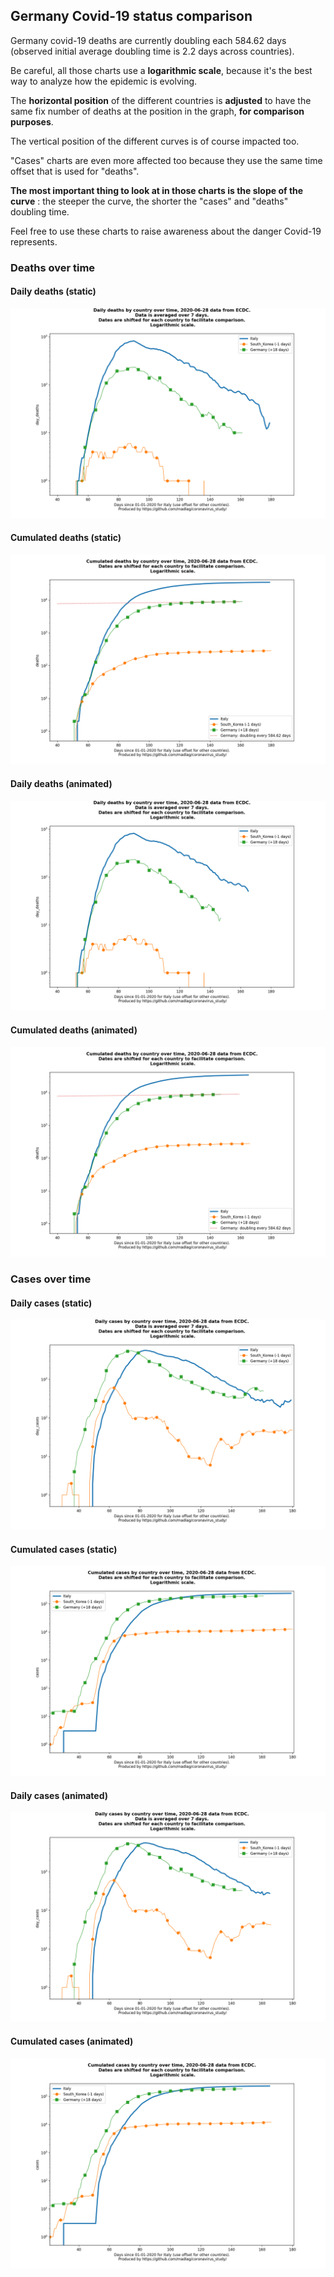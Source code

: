 ## Germany Covid-19 status comparison 

Germany covid-19 deaths are currently doubling each 584.62 days (observed initial average doubling time is 2.2 days across countries).



Be careful, all those charts use a **logarithmic scale**, because it's the best way to analyze how the epidemic is evolving.
 
The **horizontal position** of the different countries is **adjusted** to have the same fix number of deaths at the position in the graph, **for comparison purposes**.

The vertical position of the different curves is of course impacted too.

"Cases" charts are even more affected too because they use the same time offset that is used for "deaths".

**The most important thing to look at in those charts is the slope of the curve** : the steeper the curve, the shorter the "cases" and "deaths" doubling time.

Feel free to use these charts to raise awareness about the danger Covid-19 represents. 


 
### Deaths over time
 
#### Daily deaths (static)
![Germany covid-19 daily deaths static chart](https://raw.githubusercontent.com/madlag/coronavirus_study/master/notebooks/graphs/2020-06-28/countries/Germany/2020-06-28_Germany_day_deaths.png "Germany covid-19 day_deaths static chart")   
 
#### Cumulated deaths (static)
![Germany covid-19 cumulated deaths static chart](https://raw.githubusercontent.com/madlag/coronavirus_study/master/notebooks/graphs/2020-06-28/countries/Germany/2020-06-28_Germany_deaths.png "Germany covid-19 deaths static chart")   
 
#### Daily deaths (animated)
![Germany covid-19 daily deaths animated chart](https://raw.githubusercontent.com/madlag/coronavirus_study/master/notebooks/graphs/2020-06-28/countries/Germany/2020-06-28_Germany_day_deaths.gif "Germany covid-19 day_deaths animated chart")   
 
#### Cumulated deaths (animated)
![Germany covid-19 cumulated deaths animated chart](https://raw.githubusercontent.com/madlag/coronavirus_study/master/notebooks/graphs/2020-06-28/countries/Germany/2020-06-28_Germany_deaths.gif "Germany covid-19 deaths animated chart")   

 
### Cases over time
 
#### Daily cases (static)
![Germany covid-19 daily cases static chart](https://raw.githubusercontent.com/madlag/coronavirus_study/master/notebooks/graphs/2020-06-28/countries/Germany/2020-06-28_Germany_day_cases.png "Germany covid-19 day_cases static chart")   
 
#### Cumulated cases (static)
![Germany covid-19 cumulated cases static chart](https://raw.githubusercontent.com/madlag/coronavirus_study/master/notebooks/graphs/2020-06-28/countries/Germany/2020-06-28_Germany_cases.png "Germany covid-19 cases static chart")   
 
#### Daily cases (animated)
![Germany covid-19 daily cases animated chart](https://raw.githubusercontent.com/madlag/coronavirus_study/master/notebooks/graphs/2020-06-28/countries/Germany/2020-06-28_Germany_day_cases.gif "Germany covid-19 day_cases animated chart")   
 
#### Cumulated cases (animated)
![Germany covid-19 cumulated cases animated chart](https://raw.githubusercontent.com/madlag/coronavirus_study/master/notebooks/graphs/2020-06-28/countries/Germany/2020-06-28_Germany_cases.gif "Germany covid-19 cases animated chart")   

